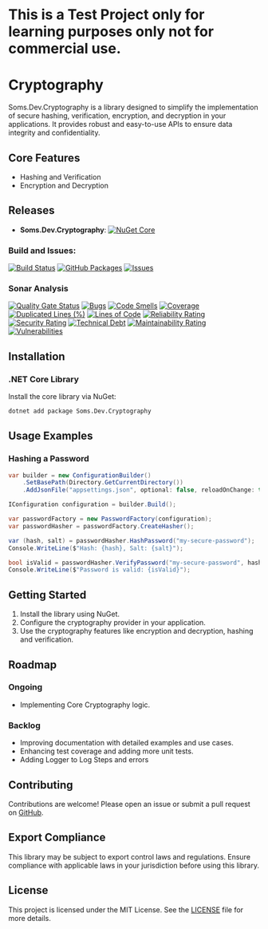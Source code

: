 # This is a Test Project only for learning purposes only not for commercial use.

# Cryptography

Soms.Dev.Cryptography is a library designed to simplify the implementation of secure hashing, verification, encryption, and decryption in your applications. It provides robust and easy-to-use APIs to ensure data integrity and confidentiality.

## Core Features

-   Hashing and Verification
-   Encryption and Decryption

## Releases

-   **Soms.Dev.Cryptography**: [![NuGet Core](https://img.shields.io/nuget/v/Soms.Dev.Cryptography.svg)](https://www.nuget.org/packages/Soms.Dev.Cryptography)

### Build and Issues:

[![Build Status](https://github.com/somasundar-work/Soms.Dev.Cryptography/actions/workflows/devops.yml/badge.svg)](https://github.com/somasundar-work/Soms.Dev.Cryptography/actions/workflows/devops.yml)
[![GitHub Packages](https://img.shields.io/github/v/release/somasundar-work/Soms.Dev.Cryptography?label=GitHub%20Packages)](https://github.com/somasundar-work/Soms.Dev.Cryptography/packages)
[![Issues](https://img.shields.io/github/issues/somasundar-work/Soms.Dev.Cryptography)](https://github.com/somasundar-work/Soms.Dev.Cryptography/issues)

### Sonar Analysis

[![Quality Gate Status](https://sonarcloud.io/api/project_badges/measure?project=somasundar-work_Soms.Dev.Cryptography&metric=alert_status)](https://sonarcloud.io/summary/new_code?id=somasundar-work_Soms.Dev.Cryptography)
[![Bugs](https://sonarcloud.io/api/project_badges/measure?project=somasundar-work_Soms.Dev.Cryptography&metric=bugs)](https://sonarcloud.io/summary/new_code?id=somasundar-work_Soms.Dev.Cryptography)
[![Code Smells](https://sonarcloud.io/api/project_badges/measure?project=somasundar-work_Soms.Dev.Cryptography&metric=code_smells)](https://sonarcloud.io/summary/new_code?id=somasundar-work_Soms.Dev.Cryptography)
[![Coverage](https://sonarcloud.io/api/project_badges/measure?project=somasundar-work_Soms.Dev.Cryptography&metric=coverage)](https://sonarcloud.io/summary/new_code?id=somasundar-work_Soms.Dev.Cryptography)
[![Duplicated Lines (%)](https://sonarcloud.io/api/project_badges/measure?project=somasundar-work_Soms.Dev.Cryptography&metric=duplicated_lines_density)](https://sonarcloud.io/summary/new_code?id=somasundar-work_Soms.Dev.Cryptography)
[![Lines of Code](https://sonarcloud.io/api/project_badges/measure?project=somasundar-work_Soms.Dev.Cryptography&metric=ncloc)](https://sonarcloud.io/summary/new_code?id=somasundar-work_Soms.Dev.Cryptography)
[![Reliability Rating](https://sonarcloud.io/api/project_badges/measure?project=somasundar-work_Soms.Dev.Cryptography&metric=reliability_rating)](https://sonarcloud.io/summary/new_code?id=somasundar-work_Soms.Dev.Cryptography)
[![Security Rating](https://sonarcloud.io/api/project_badges/measure?project=somasundar-work_Soms.Dev.Cryptography&metric=security_rating)](https://sonarcloud.io/summary/new_code?id=somasundar-work_Soms.Dev.Cryptography)
[![Technical Debt](https://sonarcloud.io/api/project_badges/measure?project=somasundar-work_Soms.Dev.Cryptography&metric=sqale_index)](https://sonarcloud.io/summary/new_code?id=somasundar-work_Soms.Dev.Cryptography)
[![Maintainability Rating](https://sonarcloud.io/api/project_badges/measure?project=somasundar-work_Soms.Dev.Cryptography&metric=sqale_rating)](https://sonarcloud.io/summary/new_code?id=somasundar-work_Soms.Dev.Cryptography)
[![Vulnerabilities](https://sonarcloud.io/api/project_badges/measure?project=somasundar-work_Soms.Dev.Cryptography&metric=vulnerabilities)](https://sonarcloud.io/summary/new_code?id=somasundar-work_Soms.Dev.Cryptography)

## Installation

### .NET Core Library

Install the core library via NuGet:

```bash
dotnet add package Soms.Dev.Cryptography
```

## Usage Examples

### Hashing a Password

```csharp
var builder = new ConfigurationBuilder()
    .SetBasePath(Directory.GetCurrentDirectory())
    .AddJsonFile("appsettings.json", optional: false, reloadOnChange: true);

IConfiguration configuration = builder.Build();

var passwordFactory = new PasswordFactory(configuration);
var passwordHasher = passwordFactory.CreateHasher();

var (hash, salt) = passwordHasher.HashPassword("my-secure-password");
Console.WriteLine($"Hash: {hash}, Salt: {salt}");

bool isValid = passwordHasher.VerifyPassword("my-secure-password", hash, salt);
Console.WriteLine($"Password is valid: {isValid}");
```

## Getting Started

1. Install the library using NuGet.
2. Configure the cryptography provider in your application.
3. Use the cryptography features like encryption and decryption, hashing and verification.

## Roadmap

### Ongoing

-   Implementing Core Cryptography logic.

### Backlog

-   Improving documentation with detailed examples and use cases.
-   Enhancing test coverage and adding more unit tests.
-   Adding Logger to Log Steps and errors

## Contributing

Contributions are welcome! Please open an issue or submit a pull request on [GitHub](https://github.com/somasundar-work/Soms.Dev.Cryptography).

## Export Compliance

This library may be subject to export control laws and regulations. Ensure compliance with applicable laws in your jurisdiction before using this library.

## License

This project is licensed under the MIT License. See the [LICENSE](https://github.com/somasundar-work/Soms.Dev.Cryptography/blob/main/LICENSE) file for more details.
